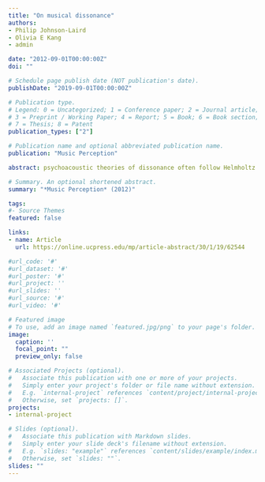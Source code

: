 ```yaml
---
title: "On musical dissonance"
authors: 
- Philip Johnson-Laird
- Olivia E Kang
- admin

date: "2012-09-01T00:00:00Z"
doi: ""

# Schedule page publish date (NOT publication's date).
publishDate: "2019-09-01T00:00:00Z"

# Publication type.
# Legend: 0 = Uncategorized; 1 = Conference paper; 2 = Journal article;
# 3 = Preprint / Working Paper; 4 = Report; 5 = Book; 6 = Book section;
# 7 = Thesis; 8 = Patent
publication_types: ["2"]

# Publication name and optional abbreviated publication name.
publication: "Music Perception"

abstract: psychoacoustic theories of dissonance often follow Helmholtz and attribute it to partials (fundamental frequencies or overtones) near enough in frequency to affect the same region of the basilar membrane and therefore to cause roughness, i.e., rapid beating. In contrast, tonal theories attribute dissonance to violations of harmonic principles embodied in Western music. We propose a dual-process theory that embeds roughness within tonal principles. The theory predicts the robust increasing trend in the dissonance of triads: major < minor < diminished < augmented. Previous experiments used too few chords for a comprehensive test of the theory, and so Experiment 1 examined the rated dissonance of all 55 possible three-note chords, and Experiment 2 examined a representative sample of 48 of the possible four-note chords. The participants' ratings concurred reliably and corroborated the dual-process theory. Experiment 3 showed that, as the theory predicts, consonant chords are rated as less dissonant when they occur in a tonal sequence (the cycle of fifths) than in a random sequence, whereas this manipulation has no reliable effect on dissonant chords outside common musical practice.

# Summary. An optional shortened abstract.
summary: "*Music Perception* (2012)"

tags:
#- Source Themes
featured: false

links:
- name: Article 
  url: https://online.ucpress.edu/mp/article-abstract/30/1/19/62544

#url_code: '#'
#url_dataset: '#'
#url_poster: '#'
#url_project: ''
#url_slides: ''
#url_source: '#'
#url_video: '#'

# Featured image
# To use, add an image named `featured.jpg/png` to your page's folder. 
image:
  caption: ''
  focal_point: ""
  preview_only: false

# Associated Projects (optional).
#   Associate this publication with one or more of your projects.
#   Simply enter your project's folder or file name without extension.
#   E.g. `internal-project` references `content/project/internal-project/index.md`.
#   Otherwise, set `projects: []`.
projects:
- internal-project

# Slides (optional).
#   Associate this publication with Markdown slides.
#   Simply enter your slide deck's filename without extension.
#   E.g. `slides: "example"` references `content/slides/example/index.md`.
#   Otherwise, set `slides: ""`.
slides: ""
---
```




